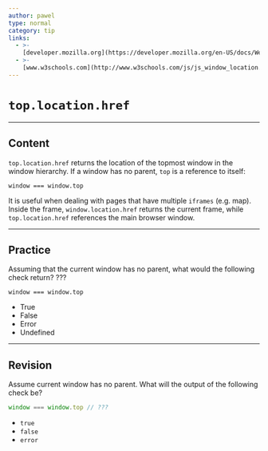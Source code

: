 ```yaml
---
author: pawel
type: normal
category: tip
links:
  - >-
    [developer.mozilla.org](https://developer.mozilla.org/en-US/docs/Web/API/Window/location){website}
  - >-
    [www.w3schools.com](http://www.w3schools.com/js/js_window_location.asp){website}
---
```


# `top.location.href`


---

## Content

`top.location.href` returns the location of the topmost window in the window hierarchy. If a window has no parent, `top` is a reference to itself:

```plain-text
window === window.top
```

It is useful when dealing with pages that have multiple `iframes` (e.g. map). Inside the frame, `window.location.href` returns the current frame, while `top.location.href` references the main browser window.


---

## Practice

Assuming that the current window has no parent, what would the following check return? ???

```plain-text
window === window.top
```

- True
- False
- Error
- Undefined


---

## Revision

Assume current window has no parent. What will the output of the following check be?

```javascript
window === window.top // ???
```

- `true`
- `false`
- `error`
 
